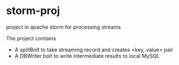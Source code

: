 # storm-proj
project in apache storm for processing streams

The project contains
* A splitBolt to take streaming record and creates <key, value> pair
* A DBWriter bolt to write intermediate results to local MySQL
